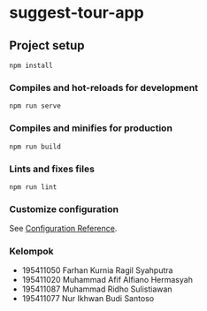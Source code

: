 # suggest-tour-app

## Project setup
```
npm install
```

### Compiles and hot-reloads for development
```
npm run serve
```

### Compiles and minifies for production
```
npm run build
```

### Lints and fixes files
```
npm run lint
```

### Customize configuration
See [Configuration Reference](https://cli.vuejs.org/config/).

### Kelompok

- 195411050 Farhan Kurnia Ragil Syahputra
- 195411020 Muhammad Afif Alfiano Hermasyah
- 195411087 Muhammad Ridho Sulistiawan
- 195411077 Nur Ikhwan Budi Santoso

